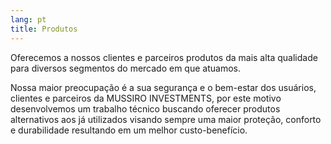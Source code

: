 ```yaml
---
lang: pt
title: Produtos
---
```


Oferecemos a nossos clientes e parceiros produtos da mais alta qualidade para diversos segmentos do mercado em que atuamos.

Nossa maior preocupação é a sua segurança e o bem-estar dos usuários, clientes e parceiros da MUSSIRO INVESTMENTS, por este motivo desenvolvemos um trabalho técnico buscando oferecer produtos alternativos aos já utilizados visando sempre uma maior proteção, conforto e durabilidade resultando em um melhor custo-benefício.